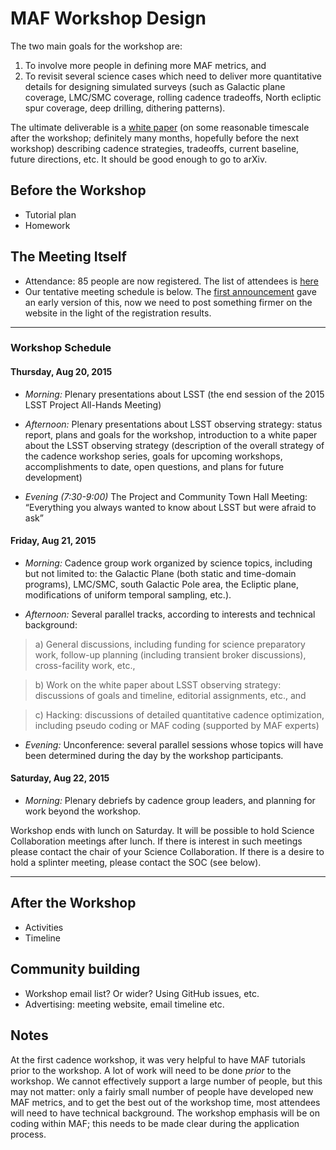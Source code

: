 # MAF Workshop Design

The two main goals for the workshop are:

1) To involve more people in defining more MAF metrics, and
2) To revisit several science cases which need to deliver more quantitative details for designing simulated surveys (such as Galactic plane coverage, LMC/SMC coverage, rolling cadence tradeoffs, North ecliptic spur coverage, deep drilling, dithering patterns).

The ultimate deliverable is a [white paper](https://github.com/LSSTScienceCollaborations/ObservingStrategy/blob/master/whitepaper/notes/whitepaper-design.md) (on some reasonable timescale after the
workshop; definitely many months, hopefully before the next workshop) describing
cadence strategies, tradeoffs, current baseline, future directions, etc. It should be
good enough to go to arXiv.

## Before the Workshop

* Tutorial plan
* Homework

## The Meeting Itself

* Attendance: 85 people are now registered. The list of attendees is [here](https://project.lsst.org/meetings/lsst2015/cadence-registrations)
* Our tentative meeting schedule is below. The [first announcement](https://github.com/LSSTScienceCollaborations/ObservingStrategy/blob/master/workshop/FirstAnnouncement.txt) gave an early version of this, now we need to post something firmer on the website in the light of the registration results.

----

### Workshop Schedule

#### Thursday, Aug 20, 2015

* *Morning:*
Plenary presentations about LSST (the end session of the 2015 LSST Project All-Hands Meeting)

* *Afternoon:*
Plenary presentations about LSST observing strategy: status report, plans and goals for the
workshop, introduction to a white paper about the LSST observing strategy (description of the overall
strategy of the cadence workshop series, goals for upcoming workshops, accomplishments to date,
open questions, and plans for future development)

* *Evening (7:30-9:00)*
The Project and Community Town Hall Meeting:
“Everything you always wanted to know about LSST but were afraid to ask”


#### Friday, Aug 21, 2015

* *Morning:*
Cadence group work organized by science topics, including but not limited to: the Galactic Plane
(both static and time-domain programs), LMC/SMC, south Galactic Pole area, the Ecliptic plane,
modifications of uniform temporal sampling, etc.).

* *Afternoon:*
Several parallel tracks, according to interests and technical background:

> a) General discussions, including funding for science preparatory work, follow-up planning (including transient broker discussions), cross-facility work, etc.,

> b) Work on the white paper about LSST observing strategy: discussions of goals and timeline, editorial assignments, etc., and

> c) Hacking: discussions of detailed quantitative cadence optimization, including pseudo coding or MAF coding (supported by MAF experts)

* *Evening:*
Unconference: several parallel sessions whose topics will have been determined
during the day by the workshop participants.

#### Saturday, Aug 22, 2015

* *Morning:*
Plenary debriefs by cadence group leaders, and planning for work beyond the workshop.

Workshop ends with lunch on Saturday. It will be possible to hold Science Collaboration
meetings after lunch. If there is interest in such meetings please contact the chair of your
Science Collaboration. If there is a desire to hold a splinter meeting, please contact the SOC
(see below).

----

## After the Workshop

* Activities
* Timeline

## Community building

* Workshop email list? Or wider? Using GitHub issues, etc.
* Advertising: meeting website, email timeline etc.


## Notes

At the first cadence workshop, it was very helpful to have MAF tutorials prior to the workshop. A lot of work will need to be done *prior* to the workshop. We cannot effectively support a large number of people, but this may not matter: only a fairly small number of people have developed new MAF metrics, and to get the best out of the workshop time, most attendees will need to have technical background. The workshop emphasis will be on coding within MAF; this needs to be made clear during the application process.
